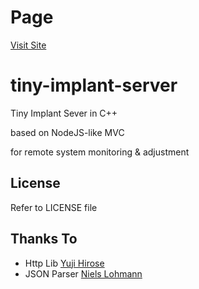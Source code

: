 # Page

[Visit Site](https://seantywork.github.io/seantywork/docs/x05)

tiny-implant-server
===========

Tiny Implant Sever in C++

based on NodeJS-like MVC

for remote system monitoring & adjustment


License
-------

Refer to LICENSE file

Thanks To
-----------------
- Http Lib
[Yuji Hirose](https://github.com/yhirose/cpp-httplib)
- JSON Parser
[Niels Lohmann](https://github.com/nlohmann/json)
